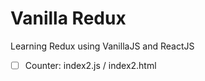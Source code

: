 # Vanilla Redux

Learning Redux using VanillaJS and ReactJS

- [ ] Counter: index2.js / index2.html
